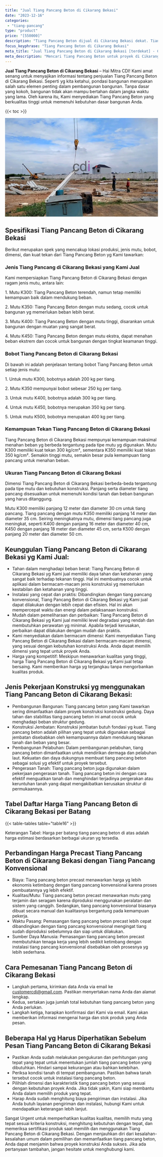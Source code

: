 ```yaml
---
title: "Jual Tiang Pancang Beton di Cikarang Bekasi"
date: "2023-12-16"
categories:
 - "tiang-pancang"
type: "product"
price: "[550000]"
description: "Tiang Pancang Beton dijual di Cikarang Bekasi dekat. Tiang Pancang Beton ini umumnya diaplikasaikan dalam project pembangunan sebagai pondasi utama yang kuat dan berkualitas tinggi. Kontak kami untuk mendapatkan informasi lebih lanjut."
focus_keyphrase: "Tiang Pancang Beton di Cikarang Bekasi"
meta_title: "Jual Tiang Pancang Beton di Cikarang Bekasi [terdekat] - CDI"
meta_description: "Mencari Tiang Pancang Beton untuk proyek di Cikarang Bekasi? Kami memiliki Tiang Pancang Beton yang berkualitas untuk pembangunan. Segera dapatkan penawaran terbaik sekarang."
---
```


**Jual Tiang Pancang Beton di Cikarang Bekasi** – Hai Mitra CDI! Kami amat senang untuk menyajikan informasi tentang penjualan Tiang Pancang Beton di Cikarang Bekasi. Seperti yg kita ketahui, pondasi bangunan merupakan salah satu elemen penting dalam pembangunan bangunan. Tanpa dasar yang kokoh, bangunan tidak akan mampu bertahan dalam jangka waktu yang lama. Oleh karena itu, Kami menyediakan Tiang Pancang Beton yang berkualitas tinggi untuk memenuhi kebutuhan dasar bangunan Anda.

{{< toc >}}

![Jual Tiang Pancang Beton di Cikarang Bekasi](/images/tiang-pancang/tiang-pancang-31.jpg)

## Spesifikasi Tiang Pancang Beton di Cikarang Bekasi

Berikut merupakan spek yang mencakup lokasi produksi, jenis mutu, bobot, dimensi, dan kuat tekan dari Tiang Pancang Beton yg Kami tawarkan:

### Jenis Tiang Pancang di Cikarang Bekasi yang Kami Jual

Kami mempersiapkan Tiang Pancang Beton di Cikarang Bekasi dengan ragam jenis mutu, antara lain:

1\. Mutu K300: Tiang Pancang Beton terendah, namun tetap memiliki kemampuan baik dalam mendukung beban.

2\. Mutu K350: Tiang Pancang Beton dengan mutu sedang, cocok untuk bangunan yg memerlukan beban lebih berat.

3\. Mutu K400: Tiang Pancang Beton dengan mutu tinggi, disarankan untuk bangunan dengan muatan yang sangat berat.

4\. Mutu K450: Tiang Pancang Beton dengan mutu ekstra, dapat menahan beban ekstrem dan cocok untuk bangunan dengan tingkat keamanan tinggi.

### Bobot Tiang Pancang Beton di Cikarang Bekasi

Di bawah ini adalah penjelasan tentang bobot Tiang Pancang Beton untuk setiap jenis mutu:

1\. Untuk mutu K300, bobotnya adalah 200 kg per tiang.

2\. Mutu K350 mempunyai bobot sebesar 250 kg per tiang.

3\. Untuk mutu K400, bobotnya adalah 300 kg per tiang.

4\. Untuk mutu K450, bobotnya merupakan 350 kg per tiang.

5\. Untuk mutu K500, bobotnya merupakan 400 kg per tiang.

### Kemampuan Tekan Tiang Pancang Beton di Cikarang Bekasi

Tiang Pancang Beton di Cikarang Bekasi mempunyai kemampuan maksimal menahan beban yg berbeda tergantung pada tipe mutu yg digunakan. Mutu K300 memiliki kuat tekan 300 kg/cm², sementara K350 memiliki kuat tekan 350 kg/cm². Semakin tinggi mutu, semakin besar pula kemampuan tiang pancang untuk menahan beban.

### Ukuran Tiang Pancang Beton di Cikarang Bekasi

Dimensi Tiang Pancang Beton di Cikarang Bekasi berbeda-beda tergantung pada tipe mutu dan kebutuhan konstruksi. Panjang serta diameter tiang pancang disesuaikan untuk memenuhi kondisi tanah dan beban bangunan yang harus ditanggung.

Mutu K300 memiliki panjang 12 meter dan diameter 30 cm untuk tiang pancang. Tiang pancang dengan mutu K350 memiliki panjang 14 meter dan diameter 35 cm. Seiring meningkatnya mutu, dimensi tiang pancang juga meningkat, seperti K400 dengan panjang 16 meter dan diameter 40 cm, K450 dengan panjang 18 meter dan diameter 45 cm, serta K500 dengan panjang 20 meter dan diameter 50 cm.

## Keunggulan Tiang Pancang Beton di Cikarang Bekasi yg Kami Jual:

*   Tahan dalam menghadapi beban berat: Tiang Pancang Beton di Cikarang Bekasi yg Kami jual memiliki daya tahan dan ketahanan yang sangat baik terhadap tekanan tinggi. Hal ini membuatnya cocok untuk aplikasi dalam bermacam-macam jenis konstruksi yg memerlukan kestabilan dan ketahanan yang tinggi.
*   Instalasi yang cepat dan praktis: Dibandingkan dengan tiang pancang konvensional, Tiang Pancang Beton di Cikarang Bekasi yg Kami jual dapat dilakukan dengan lebih cepat dan efisien. Hal ini akan mempercepat waktu dan energi dalam pelaksanaan konstruksi.
*   Mudah dalam pemeliharaan dan perbaikan: Tiang Pancang Beton di Cikarang Bekasi yg Kami jual memiliki level degradasi yang rendah dan membutuhkan perawatan yg minimal. Apabila terjadi kerusakan, perbaikan dapat dilakukan dengan mudah dan praktis.
*   Kami menyediakan dalam bermacam dimensi: Kami menyediakan Tiang Pancang Beton di Cikarang Bekasi dalam bermacam-macam dimensi, yang sesuai dengan kebutuhan konstruksi Anda. Anda dapat memilih dimensi yang tepat untuk proyek Anda.
*   Harga yang kompetitif: Meskipun menawarkan kualitas yang tinggi, harga Tiang Pancang Beton di Cikarang Bekasi yg Kami jual tetap bersaing. Kami memberikan harga yg terjangkau tanpa mengorbankan kualitas produk.

## Jenis Pekerjaan Konstruksi yg menggunakan Tiang Pancang Beton di Cikarang Bekasi:

*   Pembangunan Bangunan: Tiang pancang beton yang Kami tawarkan sering dimanfaatkan dalam proyek konstruksi konstruksi gedung. Daya tahan dan stabilitas tiang pancang beton ini amat cocok untuk menghadapi beban struktur gedung.
*   Konstruksi Jembatan: Konstruksi jembatan butuh fondasi yg kuat. Tiang pancang beton adalah pilihan yang tepat untuk digunakan sebagai jembatan disebabkan oleh kemampuannya dalam mendukung tekanan tanah dan beban yang besar.
*   Pembangunan Pelabuhan: Dalam pembangunan pelabuhan, tiang pancang beton dimanfaatkan untuk mendirikan dermaga dan pelabuhan laut. Kekuatan dan daya dukungnya membuat tiang pancang beton sebagai solusi yg efektif untuk proyek tersebut.
*   Pengerasan Tanah: Tiang pancang beton juga digunakan dalam pekerjaan pengerasan tanah. Tiang pancang beton ini dengan cara efektif menguatkan tanah dan menghindari terjadinya pergerakan atau keruntuhan tanah yang dapat mengakibatkan kerusakan struktur di permukaannya.

## Tabel Daftar Harga Tiang Pancang Beton di Cikarang Bekasi per Batang

{{< table-tables table="table16" >}}

Keterangan Tabel: Harga per batang tiang pancang beton di atas adalah harga estimasi berdasarkan berbagai ukuran yg tersedia.

## Perbandingan Harga Precast Tiang Pancang Beton di Cikarang Bekasi dengan Tiang Pancang Konvensional

*   Biaya: Tiang pancang beton precast menawarkan harga yg lebih ekonomis ketimbang dengan tiang pancang konvensional karena proses pembuatannya yg lebih efektif.
*   Kualitas/Mutu: Tiang pancang beton precast menawarkan mutu yang terjamin dan seragam karena diproduksi menggunakan peralatan dan sistem yang canggih. Sedangkan, tiang pancang konvensional biasanya dibuat secara manual dan kualitasnya bergantung pada kemampuan pekerja.
*   Waktu Pasang: Pemasangan tiang pancang beton precast lebih cepat dibandingkan dengan tiang pancang konvensional mengingat tiang sudah diproduksi sebelumnya dan siap untuk dilakukan.
*   Sumber Daya Manusia: Pemasangan tiang pancang beton precast membutuhkan tenaga kerja yang lebih sedikit ketimbang dengan instalasi tiang pancang konvensional disebabkan oleh prosesnya yg lebih sederhana.

## Cara Pemesanan Tiang Pancang Beton di Cikarang Bekasi

*   Langkah pertama, kirimkan data Anda via email ke customercdi@gmail.com. Pastikan menyertakan nama Anda dan alamat lengkap.
*   Kedua, sertakan juga jumlah total kebutuhan tiang pancang beton yang Anda perlukan.
*   Langkah ketiga, harapkan konfirmasi dari Kami via email. Kami akan memberikan informasi mengenai harga dan stok produk yang Anda pesan.

## Beberapa Hal yg Harus Diperhatikan Sebelum Pesan Tiang Pancang Beton di Cikarang Bekasi

*   Pastikan Anda sudah melakukan pengukuran dan perhitungan yang tepat yang tepat untuk menentukan jumlah tiang pancang beton yang dibutuhkan. Hindari sampai kekurangan atau bahkan kelebihan.
*   Periksa kondisi tanah di tempat pembangunan. Pastikan bahwa tanah tersebut cocok untuk instalasi tiang pancang beton.
*   Pilihlah dimensi dan karakteristik tiang pancang beton yang sesuai dengan kebutuhan proyek Anda. Jika tidak yakin, Kami siap membantu Anda dalam memilih produk yang tepat.
*   Harap Anda sudah menghitung biaya pengiriman dan instalasi. Jika Anda butuh layanan pengiriman dan instalasi, hubungi Kami untuk mendapatkan keterangan lebih lanjut.

Sangat Urgent untuk memperhatikan kualitas kualitas, memilih mutu yang tepat sesuai kriteria konstruksi, menghitung kebutuhan dengan tepat, dan memeriksa sertifikasi produk saat memilih dan menggunakan Tiang Pancang Beton di Cikarang Bekasi. Dengan menjauhkan diri dari kesalahan-kesalahan umum dalam pemilihan dan memanfaatkan tiang pancang beton, Anda dapat menjamin bahwa proyek konstruksi Anda sukses. Jika ada pertanyaan tambahan, jangan hesitate untuk menghubungi kami.